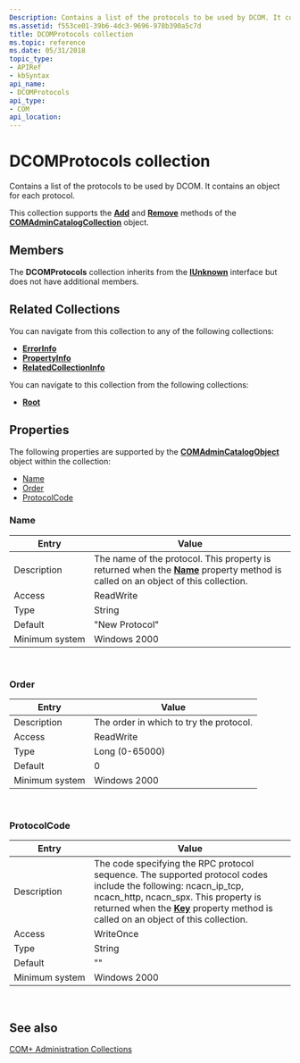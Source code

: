 ```yaml
---
Description: Contains a list of the protocols to be used by DCOM. It contains an object for each protocol.
ms.assetid: f553ce01-39b6-4dc3-9696-978b390a5c7d
title: DCOMProtocols collection
ms.topic: reference
ms.date: 05/31/2018
topic_type: 
- APIRef
- kbSyntax
api_name: 
- DCOMProtocols
api_type: 
- COM
api_location: 
---
```


# DCOMProtocols collection

Contains a list of the protocols to be used by DCOM. It contains an object for each protocol.

This collection supports the [**Add**](/windows/desktop/api/ComAdmin/nf-comadmin-icatalogcollection-add) and [**Remove**](/windows/desktop/api/ComAdmin/nf-comadmin-icatalogcollection-remove) methods of the [**COMAdminCatalogCollection**](comadmincatalogcollection.md) object.

## Members

The **DCOMProtocols** collection inherits from the [**IUnknown**](/windows/desktop/api/unknwn/nn-unknwn-iunknown) interface but does not have additional members.

## Related Collections

You can navigate from this collection to any of the following collections:

-   [**ErrorInfo**](errorinfo.md)
-   [**PropertyInfo**](propertyinfo.md)
-   [**RelatedCollectionInfo**](relatedcollectioninfo.md)

You can navigate to this collection from the following collections:

-   [**Root**](root.md)

## Properties

The following properties are supported by the [**COMAdminCatalogObject**](comadmincatalogobject.md) object within the collection:

-   [Name](#name)
-   [Order](#order)
-   [ProtocolCode](#protocolcode)

### Name



| Entry | Value |
|----------------|-------------------------------------------------------------------------------------------------------------------------------------------------------------|
| Description    | The name of the protocol. This property is returned when the [**Name**](/windows/desktop/api/ComAdmin/nf-comadmin-icatalogobject-get_name) property method is called on an object of this collection. |
| Access         | ReadWrite                                                                                                                                                   |
| Type           | String                                                                                                                                                      |
| Default        | "New Protocol"                                                                                                                                              |
| Minimum system | Windows 2000                                                                                                                                                |



 

### Order



| Entry | Value |
|----------------|-----------------------------------------|
| Description    | The order in which to try the protocol. |
| Access         | ReadWrite                               |
| Type           | Long (0-65000)                          |
| Default        | 0                                       |
| Minimum system | Windows 2000                            |



 

### ProtocolCode



| Entry | Value |
|----------------|-----------------------------------------------------------------------------------------------------------------------------------------------------------------------------------------------------------------------------------------------------------------------------|
| Description    | The code specifying the RPC protocol sequence. The supported protocol codes include the following: ncacn\_ip\_tcp, ncacn\_http, ncacn\_spx. This property is returned when the [**Key**](/windows/desktop/api/ComAdmin/nf-comadmin-icatalogobject-get_key) property method is called on an object of this collection. |
| Access         | WriteOnce                                                                                                                                                                                                                                                                   |
| Type           | String                                                                                                                                                                                                                                                                      |
| Default        | ""                                                                                                                                                                                                                                                                          |
| Minimum system | Windows 2000                                                                                                                                                                                                                                                                |



 

## See also

<dl> <dt>

[COM+ Administration Collections](com--administration-collections.md)
</dt> </dl>

 

 
